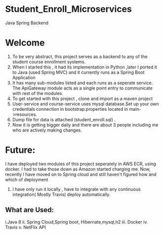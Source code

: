 # Student_Enroll_Microservices
Java Spring Backend 

# Welcome

1. To be very abstract, this project serves as a  backend to any of the student course enrollment systems.
2. When I started this , it had its implementation in Python ,later I ported it to Java (used Spring MVC) and it currently runs as a Spring Boot Application
3. It has many sub-modules listed and each runs as a seperate service. The ApiGateway module acts as a single point entry to communicate with rest of the modules.
4. To get started with this project , clone and import as a maven project
5. User-service and course-service uses mysql database.Set up your own credentials connection in bootstrap.properties located in main->resources.
6. Dump file for data is attached (student_enroll.sql) .
7. Now it is getting bigger daily and there are about 3 people including me who are actively making changes.

# Future:
 I have deployed two modules of this project seperately in AWS ECR, using docker. I had to take those down as Amazon started charging me. Now, recently I have moved on to Spring cloud and still haven't figured how and which of deployment 
  1. I have only run it locally , have to integrate with any continuous integration( Mostly Travis) deploy automatically.
  
  

## What are Used:
  i.Java 8
  ii. Spring Cloud,Spring boot, Hibernate,mysql,h2
  iii. Docker
  iv. Travis
  v. NetFlix API
  
